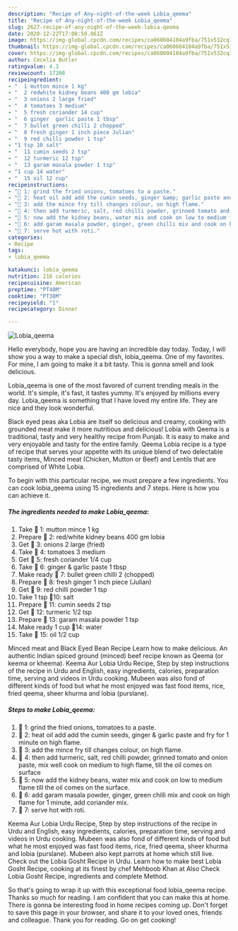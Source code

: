 ```yaml
---
description: "Recipe of Any-night-of-the-week Lobia_qeema"
title: "Recipe of Any-night-of-the-week Lobia_qeema"
slug: 2627-recipe-of-any-night-of-the-week-lobia-qeema
date: 2020-12-22T17:08:59.861Z
image: https://img-global.cpcdn.com/recipes/ca060604104a9fba/751x532cq70/lobia_qeema-recipe-main-photo.jpg
thumbnail: https://img-global.cpcdn.com/recipes/ca060604104a9fba/751x532cq70/lobia_qeema-recipe-main-photo.jpg
cover: https://img-global.cpcdn.com/recipes/ca060604104a9fba/751x532cq70/lobia_qeema-recipe-main-photo.jpg
author: Cecelia Butler
ratingvalue: 4.3
reviewcount: 17208
recipeingredient:
- "  1 mutton mince 1 kg"
- "  2 redwhite kidney beans 400 gm lobia"
- "  3 onions 2 large fried"
- "  4 tomatoes 3 medium"
- "  5 fresh coriander 14 cup"
- "  6 ginger  garlic paste 1 tbsp"
- "  7 bullet green chilli 2 chopped"
- "  8 fresh ginger 1 inch piece Julian"
- "  9 red chilli powder 1 tsp"
- "1 tsp 10 salt"
- "  11 cumin seeds 2 tsp"
- "  12 turmeric 12 tsp"
- "  13 garam masala powder 1 tsp"
- "1 cup 14 water"
- "  15 oil 12 cup"
recipeinstructions:
- "💫 1: grind the fried onions, tomatoes to a paste."
- "💫 2: heat oil add add the cumin seeds, ginger &amp; garlic paste and fry for 1 minute on high flame."
- "💫 3: add the mince fry till changes colour, on high flame."
- "💫 4: then add turmeric, salt, red chilli powder, grinned tomato and onion paste, mix well cook on medium to high flame, till the oil comes on surface"
- "💫 5: now add the kidney beans, water mix and cook on low to medium flame till the oil comes on the surface."
- "💫 6: add garam masala powder, ginger, green chilli mix and cook on high flame for 1 minute, add coriander mix."
- "💫 7: serve hot with roti."
categories:
- Recipe
tags:
- lobia_qeema

katakunci: lobia_qeema 
nutrition: 216 calories
recipecuisine: American
preptime: "PT40M"
cooktime: "PT38M"
recipeyield: "1"
recipecategory: Dinner

---
```



![Lobia_qeema](https://img-global.cpcdn.com/recipes/ca060604104a9fba/751x532cq70/lobia_qeema-recipe-main-photo.jpg)

Hello everybody, hope you are having an incredible day today. Today, I will show you a way to make a special dish, lobia_qeema. One of my favorites. For mine, I am going to make it a bit tasty. This is gonna smell and look delicious.

Lobia_qeema is one of the most favored of current trending meals in the world. It's simple, it's fast, it tastes yummy. It's enjoyed by millions every day. Lobia_qeema is something that I have loved my entire life. They are nice and they look wonderful.

Black eyed peas aka Lobia are itself so delicious and creamy, cooking with grounded meat make it more nutritious and delicious! Lobia with Qeema is a traditional, tasty and very healthy recipe from Punjab. It is easy to make and very enjoyable and tasty for the entire family. Qeema Lobia recipe is a type of recipe that serves your appetite with its unique blend of two delectable tasty items, Minced meat (Chicken, Mutton or Beef) and Lentils that are comprised of White Lobia.


To begin with this particular recipe, we must prepare a few ingredients. You can cook lobia_qeema using 15 ingredients and 7 steps. Here is how you can achieve it.

<!--inarticleads1-->

##### The ingredients needed to make Lobia_qeema:

1. Take  💫 1: mutton mince 1 kg
1. Prepare  💫 2: red/white kidney beans 400 gm lobia
1. Get  💫 3: onions 2 large (fried)
1. Take  💫 4: tomatoes 3 medium
1. Get  💫 5: fresh coriander 1/4 cup
1. Take  💫 6: ginger &amp; garlic paste 1 tbsp
1. Make ready  💫 7: bullet green chilli 2 (chopped)
1. Prepare  💫 8: fresh ginger 1 inch piece (Julian)
1. Get  💫 9: red chilli powder 1 tsp
1. Take 1 tsp 💫10: salt
1. Prepare  💫 11: cumin seeds 2 tsp
1. Get  💫 12: turmeric 1/2 tsp
1. Prepare  💫 13: garam masala powder 1 tsp
1. Make ready 1 cup 💫14: water
1. Take  💫 15: oil 1/2 cup


Minced meat and Black Eyed Bean Recipe Learn how to make delicious. An authentic Indian spiced ground (minced) beef recipe known as Qeema (or keema or kheema). Keema Aur Lobia Urdu Recipe, Step by step instructions of the recipe in Urdu and English, easy ingredients, calories, preparation time, serving and videos in Urdu cooking. Mubeen was also fond of different kinds of food but what he most enjoyed was fast food items, rice, fried qeema, sheer khurma and lobia (purslane). 

<!--inarticleads2-->

##### Steps to make Lobia_qeema:

1. 💫 1: grind the fried onions, tomatoes to a paste.
1. 💫 2: heat oil add add the cumin seeds, ginger &amp; garlic paste and fry for 1 minute on high flame.
1. 💫 3: add the mince fry till changes colour, on high flame.
1. 💫 4: then add turmeric, salt, red chilli powder, grinned tomato and onion paste, mix well cook on medium to high flame, till the oil comes on surface
1. 💫 5: now add the kidney beans, water mix and cook on low to medium flame till the oil comes on the surface.
1. 💫 6: add garam masala powder, ginger, green chilli mix and cook on high flame for 1 minute, add coriander mix.
1. 💫 7: serve hot with roti.


Keema Aur Lobia Urdu Recipe, Step by step instructions of the recipe in Urdu and English, easy ingredients, calories, preparation time, serving and videos in Urdu cooking. Mubeen was also fond of different kinds of food but what he most enjoyed was fast food items, rice, fried qeema, sheer khurma and lobia (purslane). Mubeen also kept parrots at home which still live. Check out the Lobia Gosht Recipe in Urdu. Learn how to make best Lobia Gosht Recipe, cooking at its finest by chef Mehboob Khan at Also Check Lobia Gosht Recipe, ingredients and complete Method. 

So that's going to wrap it up with this exceptional food lobia_qeema recipe. Thanks so much for reading. I am confident that you can make this at home. There is gonna be interesting food in home recipes coming up. Don't forget to save this page in your browser, and share it to your loved ones, friends and colleague. Thank you for reading. Go on get cooking!
